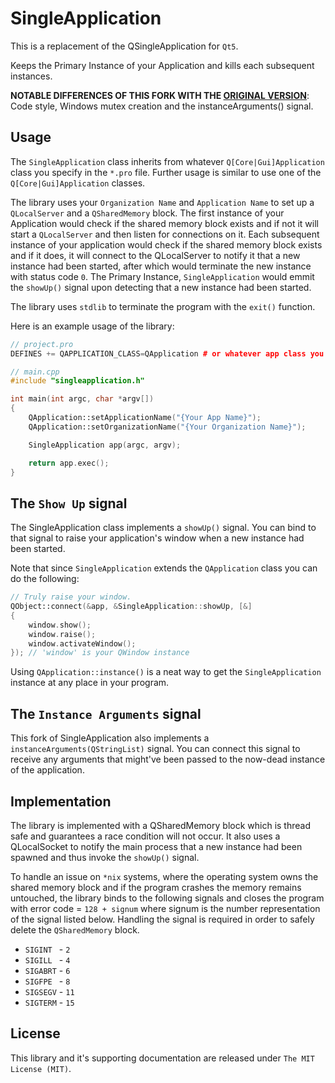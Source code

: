 SingleApplication
=================

This is a replacement of the QSingleApplication for `Qt5`.

Keeps the Primary Instance of your Application and kills each subsequent instances.

**NOTABLE DIFFERENCES OF THIS FORK WITH THE [ORIGINAL VERSION](https://github.com/itay-grudev/SingleApplication)**: Code style, Windows mutex creation and the instanceArguments() signal.

Usage
-----
The `SingleApplication` class inherits from whatever `Q[Core|Gui]Application` class you specify in the `*.pro` file. Further usage is similar to use one of the `Q[Core|Gui]Application` classes.

The library uses your `Organization Name` and `Application Name` to set up a `QLocalServer` and a `QSharedMemory` block. The first instance of your Application would check if the shared memory block exists and if not it will start a `QLocalServer` and then listen for connections on it. Each subsequent instance of your application would check if the shared memory block exists and if it does, it will connect to the QLocalServer to notify it that a new instance had been started, after which would terminate the new instance with status code `0`. The Primary Instance, `SingleApplication` would emmit the `showUp()` signal upon detecting that a new instance had been started.

The library uses `stdlib` to terminate the program with the `exit()` function.

Here is an example usage of the library:
```cpp
// project.pro
DEFINES += QAPPLICATION_CLASS=QApplication # or whatever app class you want

// main.cpp
#include "singleapplication.h"

int main(int argc, char *argv[])
{
    QApplication::setApplicationName("{Your App Name}");
    QApplication::setOrganizationName("{Your Organization Name}");

    SingleApplication app(argc, argv);

    return app.exec();
}
```

The `Show Up` signal
------------------------
The SingleApplication class implements a `showUp()` signal. You can bind to that signal to raise your application's window when a new instance had been started.

Note that since `SingleApplication` extends the `QApplication` class  you can do the following:
```cpp
// Truly raise your window.
QObject::connect(&app, &SingleApplication::showUp, [&]
{
    window.show();
    window.raise();
    window.activateWindow();
}); // 'window' is your QWindow instance
```

Using `QApplication::instance()` is a neat way to get the `SingleApplication` instance at any place in your program.


The `Instance Arguments` signal
------------------------
This fork of SingleApplication also implements a `instanceArguments(QStringList)` signal. You can connect this signal to receive any arguments that might've been passed to the now-dead instance of the application.


Implementation
--------------
The library is implemented with a QSharedMemory block which is thread safe and guarantees a race condition will not occur. It also uses a QLocalSocket to notify the main process that a new instance had been spawned and thus invoke the `showUp()` signal.

To handle an issue on `*nix` systems, where the operating system owns the shared memory block and if the program crashes the memory remains untouched, the library binds to the following signals and closes the program with error code = `128 + signum` where signum is the number representation of the signal listed below. Handling the signal is required in order to safely delete the `QSharedMemory` block.

* `SIGINT ` - `2`
* `SIGILL ` - `4`
* `SIGABRT` - `6`
* `SIGFPE ` - `8`
* `SIGSEGV` - `11`
* `SIGTERM` - `15`


License
-------
This library and it's supporting documentation are released under `The MIT License (MIT)`.
